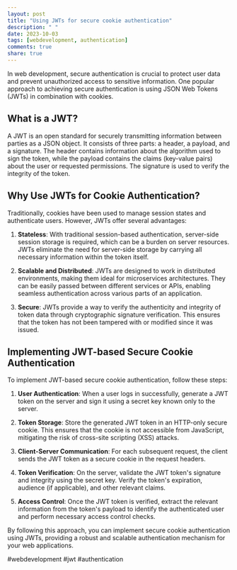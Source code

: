 ```yaml
---
layout: post
title: "Using JWTs for secure cookie authentication"
description: " "
date: 2023-10-03
tags: [webdevelopment, authentication]
comments: true
share: true
---
```


In web development, secure authentication is crucial to protect user data and prevent unauthorized access to sensitive information. One popular approach to achieving secure authentication is using JSON Web Tokens (JWTs) in combination with cookies.

## What is a JWT?

A JWT is an open standard for securely transmitting information between parties as a JSON object. It consists of three parts: a header, a payload, and a signature. The header contains information about the algorithm used to sign the token, while the payload contains the claims (key-value pairs) about the user or requested permissions. The signature is used to verify the integrity of the token.

## Why Use JWTs for Cookie Authentication?

Traditionally, cookies have been used to manage session states and authenticate users. However, JWTs offer several advantages:

1. **Stateless**: With traditional session-based authentication, server-side session storage is required, which can be a burden on server resources. JWTs eliminate the need for server-side storage by carrying all necessary information within the token itself.

2. **Scalable and Distributed**: JWTs are designed to work in distributed environments, making them ideal for microservices architectures. They can be easily passed between different services or APIs, enabling seamless authentication across various parts of an application.

3. **Secure**: JWTs provide a way to verify the authenticity and integrity of token data through cryptographic signature verification. This ensures that the token has not been tampered with or modified since it was issued.

## Implementing JWT-based Secure Cookie Authentication

To implement JWT-based secure cookie authentication, follow these steps:

1. **User Authentication**: When a user logs in successfully, generate a JWT token on the server and sign it using a secret key known only to the server.

2. **Token Storage**: Store the generated JWT token in an HTTP-only secure cookie. This ensures that the cookie is not accessible from JavaScript, mitigating the risk of cross-site scripting (XSS) attacks.

3. **Client-Server Communication**: For each subsequent request, the client sends the JWT token as a secure cookie in the request headers.

4. **Token Verification**: On the server, validate the JWT token's signature and integrity using the secret key. Verify the token's expiration, audience (if applicable), and other relevant claims.

5. **Access Control**: Once the JWT token is verified, extract the relevant information from the token's payload to identify the authenticated user and perform necessary access control checks.

By following this approach, you can implement secure cookie authentication using JWTs, providing a robust and scalable authentication mechanism for your web applications.

#webdevelopment #jwt #authentication
